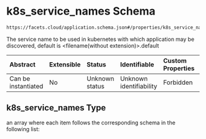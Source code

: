 # k8s_service_names Schema

```txt
https://facets.cloud/application.schema.json#/properties/k8s_service_names
```

The service name to be used in kubernetes with which application may be discovered, default is \<filename(without extension)>.default

| Abstract            | Extensible | Status         | Identifiable            | Custom Properties | Additional Properties | Access Restrictions | Defined In                                                                                     |
| :------------------ | :--------- | :------------- | :---------------------- | :---------------- | :-------------------- | :------------------ | :--------------------------------------------------------------------------------------------- |
| Can be instantiated | No         | Unknown status | Unknown identifiability | Forbidden         | Allowed               | none                | [application.schema.json*](../../../assets/out/application.schema.json "open original schema") |

## k8s_service_names Type

an array where each item follows the corresponding schema in the following list:

